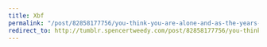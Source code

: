 ```yaml
---
title: Xbf
permalink: "/post/82858177756/you-think-you-are-alone-and-as-the-years-go-by"
redirect_to: http://tumblr.spencertweedy.com/post/82858177756/you-think-you-are-alone-and-as-the-years-go-by
---
```


